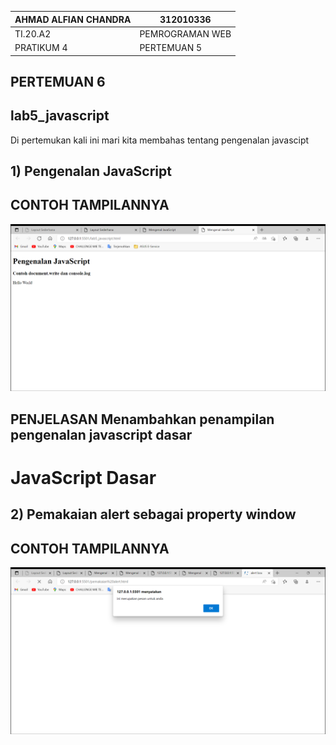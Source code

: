 | AHMAD ALFIAN CHANDRA      | 312010336             |
| ----------------------    | -----------------     |
| TI.20.A2                  | PEMROGRAMAN WEB       |
| PRATIKUM 4                | PERTEMUAN 5           |

## PERTEMUAN 6

## lab5_javascript

Di pertemukan kali ini mari kita membahas tentang pengenalan javascipt

## 1) Pengenalan JavaScript

## CONTOH TAMPILANNYA
![javascript](img/javascipt%20dasar.png)

**PENJELASAN**
Menambahkan penampilan pengenalan javascript dasar
---------------------------------------------------------
# JavaScript Dasar

## 2) Pemakaian alert sebagai property window

## CONTOH TAMPILANNYA
![Alert_property_window](img/alert%20windows.png)


